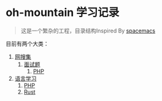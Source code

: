 # oh-mountain 学习记录 #
> 这是一个繁杂的工程，目录结构Inspired By [spacemacs](https://github.com/syl20bnr/spacemacs)

目前有两个大类：
1. [网搜集](collection+/)
    1. [面试题](collection+/interview)
        1. [PHP](collection+/interview/PHP)
2. [语言学习](lang+)
    1. [PHP](lang+/PHP)
    2. [Rust](lang+/Rust)
